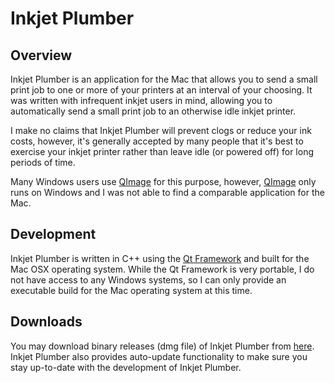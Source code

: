 # Inkjet Plumber                                                        
## Overview
Inkjet Plumber is an application for the Mac that allows you to send a small print job to
one or more of your printers at an interval of your choosing. It was written with infrequent
inkjet users in mind, allowing you to automatically send a small print job to an otherwise idle
inkjet printer.

I make no claims that Inkjet Plumber will prevent clogs or reduce your ink costs, however,
it's generally accepted by many people that it's best to exercise your inkjet printer rather
than leave idle (or powered off) for long periods of time.

Many Windows users use [QImage](http://www.ddisoftware.com/qimage-u/index.html) for this purpose,
however, [QImage](http://www.ddisoftware.com/qimage-u/index.html) only runs on Windows and
I was not able to find a comparable application for the Mac.

## Development

Inkjet Plumber is written in C++ using the [Qt Framework](https://www.qt.io/) and built
for the Mac OSX operating system. While the Qt Framework is very portable, I do not have access
to any Windows systems, so I can only provide an executable build for the Mac operating system
at this time.

## Downloads

You may download binary releases (dmg file) of Inkjet Plumber from
[here](https://github.com/jt70471/InkjetPlumber/releases). Inkjet Plumber also provides
auto-update functionality to make sure you stay up-to-date with the development of Inkjet Plumber.
